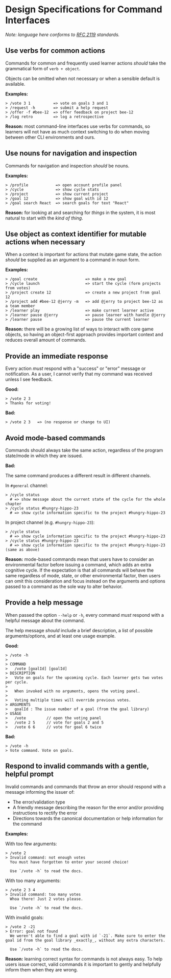# Design Specifications for Command Interfaces

_Note: language here conforms to [RFC 2119](https://www.ietf.org/rfc/rfc2119.txt) standards._

## Use verbs for common actions

Commands for common and frequently used learner actions _should_ take the grammatical form of `verb + object`.

Objects can be omitted when not necessary or when a sensible default is available.

**Examples:**

```
> /vote 3 1          => vote on goals 3 and 1
> /request -h        => submit a help request
> /offer -f #bee-12  => offer feedback on project bee-12
> /log retro         => log a retrospective
```

**Reason:** most command-line interfaces use verbs for commands, so learners will not have as much context switching to do when moving between other CLI environments and ours.

## Use nouns for navigation and inspection

Commands for navigation and inspection _should_ be nouns.

**Examples:**

```
> /profile            => open account profile panel
> /cycle              => show cycle stats
> /project            => show current project
> /goal 12            => show goal with id 12
> /goal search React  => search goals for text "React"
```

**Reason:** for looking at and searching for _things_ in the system, it is most natural to start with the _kind of thing_.

## Use object as context identifier for mutable actions when necessary

When a context is important for actions that mutate game state, the action _should_ be supplied as an argument to a command in noun form.

**Examples:**

```
> /goal create                     => make a new goal
> /cycle launch                    => start the cycle (form projects from votes)
> /project create 12               => create a new project from goal 12
> /project add #bee-12 @jerry -m   => add @jerry to project bee-12 as a team member
> /learner play                    => make current learner active
> /learner pause @jerry            => pause learner with handle @jerry
> /learner pause                   => pause the current learner
```

**Reason:** there will be a growing list of ways to interact with core game objects, so having an object-first approach provides important context and reduces overall amount of commands.

## Provide an immediate response

Every action _must_ respond with a "success" or "error" message or notification. As a user, I cannot verify that my command was received unless I see feedback.

**Good:**

```
> /vote 2 3
> Thanks for voting!
```

**Bad:**

```
> /vote 2 3   => (no response or change to UI)
```

## Avoid mode-based commands

Commands should always take the same action, regardless of the program state/mode in which they are issued.

**Bad:**

The same command produces a different result in different channels.

In `#general` channel:

```
> /cycle status
  # => show message about the current state of the cycle for the whole chapter
> /cycle status #hungry-hippo-23
  # => show cycle information specific to the project #hungry-hippo-23
```

In project channel (e.g. `#hungry-hippo-23`):

```
> /cycle status
  # => show cycle information specific to the project #hungry-hippo-23
> /cycle status #hungry-hippo-23
  # => show cycle information specific to the project #hungry-hippo-23 (same as above)
```

**Reason:** mode-based commands mean that users have to consider an environmental factor before issuing a command, which adds an extra cognitive cycle. If the expectation is that all commands will behave the same regardless of mode, state, or other environmental factor, then users can omit this consideration and focus instead on the arguments and options passed to a command as the sole way to alter behavior.

## Provide a help message

When passed the option `--help` or `-h`, every command _must_ respond with a helpful message about the command.

The help message _should_ include a brief description, a list of possible arguments/options, and at least one usage example.

**Good:**

```
> /vote -h
>
> COMMAND
>   /vote [goalId] [goalId]
> DESCRIPTION
>   Vote on goals for the upcoming cycle. Each learner gets two votes per cycle.
>
>   When invoked with no arguments, opens the voting panel.
>
>   Voting multiple times will override previous votes.
> ARGUMENTS
>   goalId : The issue number of a goal (from the goal library)
> USAGE
>   /vote         // open the voting panel
>   /vote 2 5     // vote for goals 2 and 5
>   /vote 6 6     // vote for goal 6 twice
```

**Bad:**

```
> /vote -h
> Vote command. Vote on goals.
```

## Respond to invalid commands with a gentle, helpful prompt

Invalid commands and commands that throw an error should respond with a message informing the issuer of:

- The error/validation type
- A friendly message describing the reason for the error and/or providing instructions to rectify the error
- Directions towards the canonical documentation or help information for the command

**Examples:**

With too few arguments:
```
> /vote 2
> Invalid command: not enough votes
  You must have forgotten to enter your second choice!

  Use `/vote -h` to read the docs.
```

With too many arguments:
```
> /vote 2 3 4
> Invalid command: too many votes
  Whoa there! Just 2 votes please.

  Use `/vote -h` to read the docs.
```

With invalid goals:
```
> /vote 2 -21
> Error: goal not found
  We weren't able to find a goal with id `-21`. Make sure to enter the goal id from the goal library _exactly_, without any extra characters.

  Use `/vote -h` to read the docs.
```

**Reason:** learning correct syntax for commands is not always easy. To help users issue correct, valid commands it is important to gently and helpfully inform them when they are wrong.
